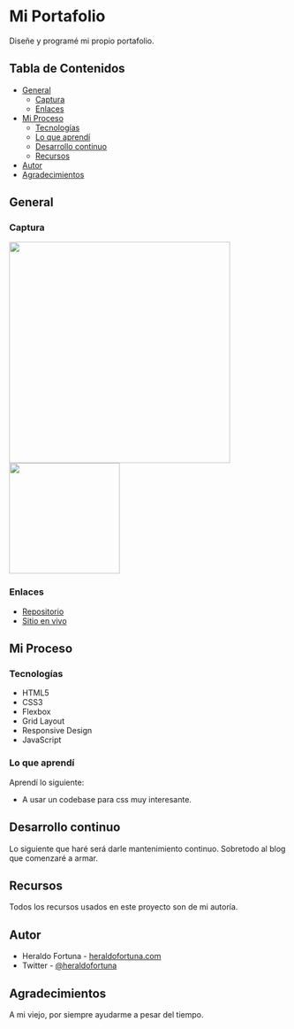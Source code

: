 # Mi Portafolio

Diseñe y programé mi propio portafolio.

## Tabla de Contenidos

- [General](#general)
  - [Captura](#captura)
  - [Enlaces](#enlaces)
- [Mi Proceso](#mi-proceso)
  - [Tecnologías](#tecnologías)
  - [Lo que aprendí](#lo-que-aprendí)
  - [Desarrollo continuo](#desarrollo-continuo)
  - [Recursos](#recursos)
- [Autor](#autor)
- [Agradecimientos](#agradecimientos)

## General

### Captura

<img width="400px" src="https://github.com/heraldofortuna/portfolio/tree/main/assets/screenshot-1.JPG?raw=true" />

<img width="200px" src="https://github.com/heraldofortuna/portfolio/tree/main/assets/screenshot-2.JPG?raw=true" />

### Enlaces

- [Repositorio](https://github.com/heraldofortuna/portfolio)
- [Sitio en vivo](https://www.heraldofortuna.com/)

## Mi Proceso

### Tecnologías

- HTML5
- CSS3
- Flexbox
- Grid Layout
- Responsive Design
- JavaScript

### Lo que aprendí

Aprendí lo siguiente:

- A usar un codebase para css muy interesante.

## Desarrollo continuo

Lo siguiente que haré será darle mantenimiento continuo. Sobretodo al blog que comenzaré a armar.

## Recursos

Todos los recursos usados en este proyecto son de mi autoría.

## Autor

- Heraldo Fortuna - [heraldofortuna.com](https://www.heraldofortuna.com/)
- Twitter - [@heraldofortuna](https://twitter.com/heraldofortuna)

## Agradecimientos

A mi viejo, por siempre ayudarme a pesar del tiempo.
